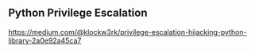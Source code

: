 ## Python Privilege Escalation

https://medium.com/@klockw3rk/privilege-escalation-hijacking-python-library-2a0e92a45ca7